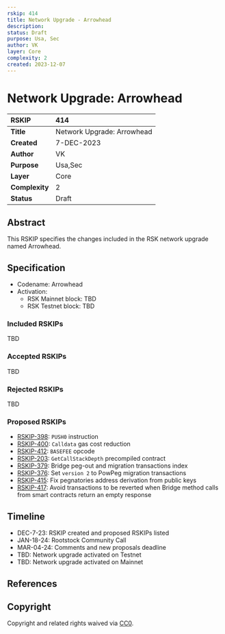 ```yaml
---
rskip: 414
title: Network Upgrade - Arrowhead
description: 
status: Draft
purpose: Usa, Sec
author: VK
layer: Core
complexity: 2
created: 2023-12-07
---
```

# Network Upgrade: Arrowhead

|RSKIP          | 414                        |
| :------------ |:---------------------------|
|**Title**      | Network Upgrade: Arrowhead |
|**Created**    | 7-DEC-2023                 |
|**Author**     | VK                         |
|**Purpose**    | Usa,Sec                    |
|**Layer**      | Core                       |
|**Complexity** | 2                          |
|**Status**     | Draft                      |

## Abstract

This RSKIP specifies the changes included in the RSK network upgrade named Arrowhead.

## Specification

- Codename: Arrowhead
- Activation:
	- RSK Mainnet block: TBD
	- RSK Testnet block: TBD

### Included RSKIPs

TBD

### Accepted RSKIPs

TBD

### Rejected RSKIPs

TBD

### Proposed RSKIPs

- [RSKIP-398](https://github.com/rsksmart/RSKIPs/blob/master/IPs/RSKIP398.md): `PUSH0` instruction
- [RSKIP-400](https://github.com/rsksmart/RSKIPs/blob/master/IPs/RSKIP400.md): `Calldata` gas cost reduction
- [RSKIP-412](https://github.com/rsksmart/RSKIPs/blob/master/IPs/RSKIP412.md): `BASEFEE` opcode
- [RSKIP-203](https://github.com/rsksmart/RSKIPs/blob/master/IPs/RSKIP203.md): `GetCallStackDepth` precompiled contract
- [RSKIP-379](https://github.com/rsksmart/RSKIPs/blob/master/IPs/RSKIP379.md): Bridge peg-out and migration transactions index
- [RSKIP-376](https://github.com/rsksmart/RSKIPs/blob/master/IPs/RSKIP376.md): Set `version 2` to PowPeg migration transactions
- [RSKIP-415](https://github.com/rsksmart/RSKIPs/blob/master/IPs/RSKIP415.md): Fix pegnatories address derivation from public keys
- [RSKIP-417](https://github.com/rsksmart/RSKIPs/blob/master/IPs/RSKIP417.md): Avoid transactions to be reverted when Bridge method calls from smart contracts return an empty response

## Timeline

- DEC-7-23: RSKIP created and proposed RSKIPs listed
- JAN-18-24: Rootstock Community Call
- MAR-04-24: Comments and new proposals deadline
- TBD: Network upgrade activated on Testnet
- TBD: Network upgrade activated on Mainnet

## References

## Copyright

Copyright and related rights waived via [CC0](https://creativecommons.org/publicdomain/zero/1.0/).

